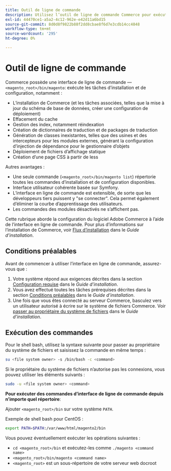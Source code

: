 ```yaml
---
title: Outil de ligne de commande
description: Utilisez l’outil de ligne de commande Commerce pour exécuter les tâches d’installation et de configuration.
exl-id: 44470ce1-a5a2-4c12-962e-e42d11a6bd15
source-git-commit: 8d0d8f9822b88f2dd8cbae8f6d7e3cdb14cc4848
workflow-type: tm+mt
source-wordcount: '295'
ht-degree: 0%

---
```


# Outil de ligne de commande

Commerce possède une interface de ligne de commande —`<magento_root>/bin/magento`: exécute les tâches d’installation et de configuration, notamment :

- L’installation de Commerce (et les tâches associées, telles que la mise à jour du schéma de base de données, créer une configuration de déploiement)
- Effacement du cache
- Gestion des index, notamment réindexation
- Création de dictionnaires de traduction et de packages de traduction
- Génération de classes inexistantes, telles que des usines et des intercepteurs pour les modules externes, générant la configuration d’injection de dépendance pour le gestionnaire d’objets
- Déploiement de fichiers d’affichage statique
- Création d’une page CSS à partir de less

Autres avantages :

- Une seule commande (`<magento_root>/bin/magento list`) répertorie toutes les commandes d’installation et de configuration disponibles.
- Interface utilisateur cohérente basée sur Symfony.
- L’interface en ligne de commande est extensible, de sorte que les développeurs tiers puissent y &quot;se connecter&quot;. Cela permet également d’éliminer la courbe d’apprentissage des utilisateurs.
- Les commandes des modules désactivés ne s’affichent pas.

Cette rubrique aborde la configuration du logiciel Adobe Commerce à l’aide de l’interface en ligne de commande. Pour plus d’informations sur l’installation de Commerce, voir [Flux d’installation](../../installation/overview.md) dans le _Guide d’installation_.

## Conditions préalables

Avant de commencer à utiliser l’interface en ligne de commande, assurez-vous que :

1. Votre système répond aux exigences décrites dans la section [Configuration requise](../../installation/system-requirements.md) dans le _Guide d’installation_.
1. Vous avez effectué toutes les tâches prérequises décrites dans la section [Conditions préalables](../../installation/prerequisites/overview.md) dans le _Guide d’installation_.
1. Une fois que vous êtes connecté au serveur Commerce, basculez vers un utilisateur autorisé à écrire sur le système de fichiers Commerce. Voir [passer au propriétaire du système de fichiers](../../installation/prerequisites/file-system/overview.md) dans le _Guide d’installation_.

## Exécution des commandes

Pour le shell bash, utilisez la syntaxe suivante pour passer au propriétaire du système de fichiers et saisissez la commande en même temps :

```bash
su <file system owner> -s /bin/bash -c <command>
```

Si le propriétaire du système de fichiers n’autorise pas les connexions, vous pouvez utiliser les éléments suivants :

```bash
sudo -u <file system owner> <command>
```

**Pour exécuter des commandes d’interface de ligne de commande depuis n’importe quel répertoire**:

Ajouter `<magento_root>/bin` sur votre système `PATH`.

Exemple de shell bash pour CentOS :

```bash
export PATH=$PATH:/var/www/html/magento2/bin
```

Vous pouvez éventuellement exécuter les opérations suivantes :

- `cd <magento_root>/bin` et exécutez-les comme `./magento <command name>`
- `<magento_root>/bin/magento <command name>`
- `<magento_root>` est un sous-répertoire de votre serveur web docroot
